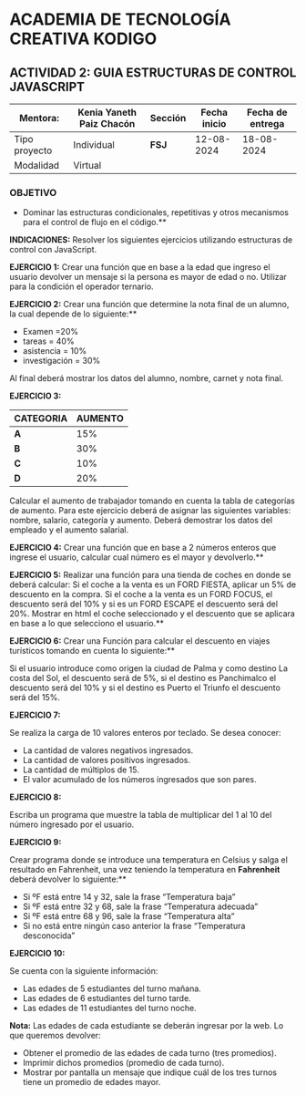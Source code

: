 # ACADEMIA DE TECNOLOGÍA CREATIVA KODIGO

## **ACTIVIDAD 2: GUIA ESTRUCTURAS DE CONTROL JAVASCRIPT**

| Mentora:        | Kenia Yaneth Paiz Chacón | Sección | Fecha inicio | Fecha de entrega |
|----------------|---------------------------|---------|--------------|------------------|
| Tipo proyecto  | Individual                | **FSJ** |  12-08-2024  |     18-08-2024   |
| Modalidad      | Virtual                   |         |              |                  |

### **OBJETIVO**

- Dominar las estructuras condicionales, repetitivas y otros mecanismos para el control de flujo en el código.**

**INDICACIONES:** Resolver los siguientes ejercicios utilizando estructuras de control con JavaScript.

**EJERCICIO 1:** Crear una función que en base a la edad que ingreso el usuario devolver un mensaje si la persona es mayor de edad o no. Utilizar para la condición el operador ternario.

**EJERCICIO 2:** Crear una función que determine la nota final de un alumno, la cual depende de lo siguiente:**  

- Examen =20%
- tareas = 40%
- asistencia = 10%
- investigación = 30%

Al final deberá mostrar los datos del alumno, nombre, carnet y nota final. 

**EJERCICIO 3:**  

|**CATEGORIA** |**AUMENTO** |
| - | - |
|**A** |15% |
|**B** |30% |
|**C** |10% |
|**D** |20% |

Calcular el aumento de trabajador tomando en cuenta la tabla de categorías de aumento. Para este ejercicio deberá de asignar las siguientes variables: nombre, salario, categoría y aumento. Deberá demostrar los datos del empleado y el aumento salarial.

**EJERCICIO 4:** Crear una función que en base a 2 números enteros que ingrese el usuario, calcular cual número es el mayor y devolverlo.**  

**EJERCICIO 5:** Realizar una función para una tienda de coches en donde se deberá calcular: Si el coche a la venta es un FORD FIESTA, aplicar un 5% de descuento en la compra. Si el coche a la venta es un FORD FOCUS, el descuento será del 10% y si es un FORD ESCAPE el descuento será del 20%. Mostrar en html el coche seleccionado y el descuento que se aplicara en base a lo que selecciono el usuario.**

**EJERCICIO 6:** Crear una Función para calcular el descuento en viajes turísticos tomando en cuenta lo siguiente:**  

Si el usuario introduce como origen la ciudad de Palma y como destino La costa del Sol, el descuento será de 5%, si el destino es Panchimalco el descuento será del 10% y si el destino es Puerto el Triunfo el descuento será del 15%.

**EJERCICIO 7:**  

Se realiza la carga de 10 valores enteros por teclado. Se desea conocer:  

- La cantidad de valores negativos ingresados.
- La cantidad de valores positivos ingresados.
- La cantidad de múltiplos de 15.
- El valor acumulado de los números ingresados que son pares.

**EJERCICIO 8:**  

Escriba un programa que muestre la tabla de multiplicar del 1 al 10 del número ingresado por el usuario.

**EJERCICIO 9:**  

Crear programa donde se introduce una temperatura en Celsius y salga el resultado en Fahrenheit, una vez teniendo la temperatura en **Fahrenheit** deberá devolver lo siguiente:**

- Si ºF está entre 14 y 32, sale la frase “Temperatura baja”
- Si ºF está entre 32 y 68, sale la frase “Temperatura adecuada”
- Si ºF está entre 68 y 96, sale la frase “Temperatura alta”
- Si no está entre ningún caso anterior la frase “Temperatura desconocida”

**EJERCICIO 10:**  

Se cuenta con la siguiente información:  

- Las edades de 5 estudiantes del turno mañana.  
- Las edades de 6 estudiantes del turno tarde.  
- Las edades de 11 estudiantes del turno noche.  

**Nota:** Las edades de cada estudiante se deberán ingresar por la web.  Lo que queremos devolver:

- Obtener el promedio de las edades de cada turno (tres promedios).
- Imprimir dichos promedios (promedio de cada turno).
- Mostrar por pantalla un mensaje que indique cuál de los tres turnos tiene un promedio de edades mayor.
